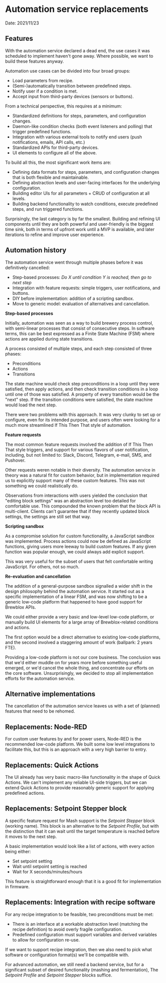 # Automation service replacements

Date: 2021/11/23

## Features

With the automation service declared a dead end, the use cases it was scheduled to implement haven't gone away.
Where possible, we want to build these features anyway.

Automation use cases can be divided into four broad groups:

- Load parameters from recipe.
- (Semi-)automatically transition between predefined steps.
- Notify user if a condition is met.
- Accept input from third-party devices (sensors or buttons).

From a technical perspective, this requires at a minimum:

- Standardized definitions for steps, parameters, and configuration changes.
- Daemon-like condition checks (both event listeners and polling) that trigger predefined functions.
- Integration with various external tools to notify end users (push notifications, emails, API calls, etc.)
- Standardized APIs for third-party devices.
- UI elements to configure all of the above.

To build all this, the most significant work items are:

- Defining data formats for steps, parameters, and configuration changes that is both flexible and maintainable.
- Defining abstraction levels and user-facing interfaces for the underlying configuration.
- Building editor UIs for all parameters + CRUD of configuration at all levels.
- Building backend functionality to watch conditions, execute predefined steps, and run triggered functions.

Surprisingly, the last category is by far the smallest. Building and refining UI components until they are both powerful and user-friendly is the biggest time sink, both in terms of upfront work until a MVP is available, and later iterations to refine and improve user experience.

## Automation history

The automation service went through multiple phases before it was definitively cancelled:

- Step-based processes: *Do X until condition Y is reached, then go to next step*
- Integration with feature requests: simple triggers, user notifications, and buttons.
- DIY before implementation: addition of a scripting sandbox.
- Move to generic model: evaluation of alternatives and cancellation.

**Step-based processes**

Initially, automation was seen as a way to build brewery process control, with semi-linear processes that consist of consecutive steps.
In software terms, this can be best expressed as a Finite State Machine (FSM) where actions are applied during state transitions.

A process consisted of multiple steps, and each step consisted of three phases:

- Preconditions
- Actions
- Transitions

The state machine would check step preconditions in a loop until they were satisfied, then apply actions, and then check transition conditions in a loop until one of those was satisfied.
A property of every transition would be the "next" step. If the transition conditions were satisfied, the state machine would load the next step.

There were two problems with this approach. It was very clunky to set up or configure, even for its intended purpose, and users often were looking for a much more streamlined If This Then That style of automation.

**Feature requests**

The most common feature requests involved the addition of If This Then That style triggers, and support for various flavors of user notification, including, but not limited to: Slack, Discord, Telegram, e-mail, SMS, and Pushover.

Other requests weren notable in their diversity. The automation service in theory was a natural fit for custom behavior, but in implementation required us to explicitly support many of these custom features.
This was not something we could realistically do.

Observations from interactions with users yielded the conclusion that "editing block settings" was an abstraction level too detailed for comfortable use.
This compounded the known problem that the block API is multi-client. Clients can't guarantee that if they recently updated block settings, the settings are still set that way.

**Scripting sandbox**

As a compromise solution for custom functionality, a JavaScript sandbox was implemented.
Process actions could now be defined as JavaScript functions, giving users more leeway to build custom features.
If any given function was popular enough, we could always add explicit support.

This was very useful for the subset of users that felt comfortable writing JavaScript. For others, not so much.

**Re-evaluation and cancellation**

The addition of a general-purpose sandbox signalled a wider shift in the design philosophy behind the automation service.
It started out as a specific implementation of a linear FSM, and was now shifting to be a generic low-code platform that happened to have good support for Brewblox APIs.

We could either provide a very basic and low-level low-code platform, or manually build UI elements for a large array of Brewblox-related conditions and actions.

The first option would be a direct alternative to existing low-code platforms, and the second involved a staggering amount of work (ballpark: 2 years FTE).

Providing a low-code platform is not our core business. The conclusion was that we'd either muddle on for years more before something useful emerged, or we'd cancel the whole thing, and concentrate our efforts on the core software.
Unsurprisingly, we decided to stop all implementation efforts for the automation service.

## Alternative implementations

The cancellation of the automation service leaves us with a set of (planned) features that need to be rehomed.

## Replacements: Node-RED

For custom user features by and for power users, Node-RED is the recommended low-code platform.
We built some low level integrations to facilitate this, but this is an approach with a very high barrier to entry.

## Replacements: Quick Actions

The UI already has very basic macro-like functionality in the shape of Quick Actions.
We can't implement any reliable UI-side triggers, but we can extend Quick Actions to provide reasonably generic support for applying predefined actions.

## Replacements: Setpoint Stepper block

A specific feature request for Mash support is the *Setpoint Stepper* block (working name).
This block is an alternative to the *Setpoint Profile*, but with the distinction that it can wait until the target temperature is reached before it moves to the next step.

A basic implementation would look like a list of actions, with every action being either:

- Set setpoint setting
- Wait until setpoint setting is reached
- Wait for X seconds/minutes/hours

This feature is straightforward enough that it is a good fit for implementation in firmware.

## Replacements: Integration with recipe software

For any recipe integration to be feasible, two preconditions must be met:

- There is an interface at a workable abstraction level (matching the recipe definition) to avoid overly fragile configuration.
- Predefined configuration must support variables and derived variables to allow for configuration re-use.

If we want to support recipe integration, then we also need to pick what software or configuration format(s) we'll be compatible with.

For advanced automation, we still need a backend service, but for a significant subset of desired functionality (mashing and fermentation), The *Setpoint Profile* and *Setpoint Stepper* blocks suffice.
